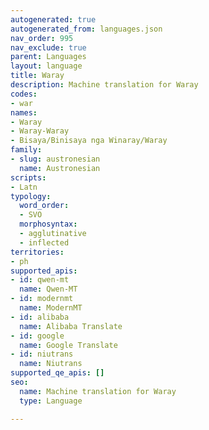 ```yaml
---
autogenerated: true
autogenerated_from: languages.json
nav_order: 995
nav_exclude: true
parent: Languages
layout: language
title: Waray
description: Machine translation for Waray
codes:
- war
names:
- Waray
- Waray-Waray
- Bisaya/Binisaya nga Winaray/Waray
family:
- slug: austronesian
  name: Austronesian
scripts:
- Latn
typology:
  word_order:
  - SVO
  morphosyntax:
  - agglutinative
  - inflected
territories:
- ph
supported_apis:
- id: qwen-mt
  name: Qwen-MT
- id: modernmt
  name: ModernMT
- id: alibaba
  name: Alibaba Translate
- id: google
  name: Google Translate
- id: niutrans
  name: Niutrans
supported_qe_apis: []
seo:
  name: Machine translation for Waray
  type: Language

---
```


